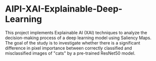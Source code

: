 # AIPI-XAI-Explainable-Deep-Learning
This project implements Explainable AI (XAI) techniques to analyze the decision-making process of a deep learning model using Saliency Maps. The goal of the study is to investigate whether there is a significant difference in pixel importance between correctly classified and misclassified images of "cats" by a pre-trained ResNet50 model.
